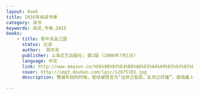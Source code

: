 ```yaml
---
layout: book
title: 2016年阅读书单
category: 读书
keywords: 阅读,书单,2015
books: 
    - title: 易中天品三国
      status: 已读
      author:  易中天
      publisher: 上海文艺出版社; 第1版 (2006年7月1日)
      language: 中文
      link: http://www.amazon.cn/%E6%98%93%E4%B8%AD%E5%A4%A9%E5%93%81%E4%B8%89%E5%9B%BD-%E6%98%93%E4%B8%AD%E5%A4%A9/dp/B0056WXMC0/ref=sr_1_2?ie=UTF8&qid=1453088127&sr=8-2&keywords=%E6%98%93%E4%B8%AD%E5%A4%A9%E5%93%81%E4%B8%89%E5%9B%BD
      cover: http://img3.douban.com/lpic/s2975101.jpg
      description: 曹操年轻的时候，曾经被预言为“治世之能臣，乱世之奸雄”，面临着人生道路的选择；而“乱世奸雄”的评价，则几乎成了他的盖棺定论。实际上，曹操原本是想做“治世之能臣”的。那么，是什么原因使得他做不成“治世之能臣”；而当他做不成能臣的时候，他又是怎么办的呢？
   
---
```

